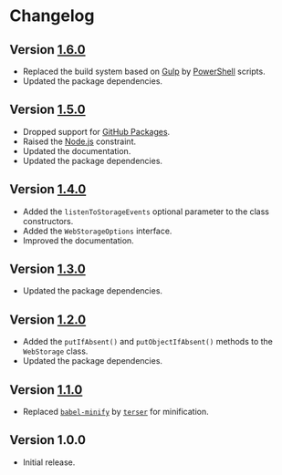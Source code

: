 # Changelog

## Version [1.6.0](https://git.belin.io/cedx/webstorage.js/compare/v1.5.0...v1.6.0)
- Replaced the build system based on [Gulp](https://gulpjs.com) by [PowerShell](https://docs.microsoft.com/en-us/powershell) scripts.
- Updated the package dependencies.

## Version [1.5.0](https://git.belin.io/cedx/webstorage.js/compare/v1.4.0...v1.5.0)
- Dropped support for [GitHub Packages](https://github.com/features/packages).
- Raised the [Node.js](https://nodejs.org) constraint.
- Updated the documentation.
- Updated the package dependencies.

## Version [1.4.0](https://git.belin.io/cedx/webstorage.js/compare/v1.3.0...v1.4.0)
- Added the `listenToStorageEvents` optional parameter to the class constructors.
- Added the `WebStorageOptions` interface.
- Improved the documentation.

## Version [1.3.0](https://git.belin.io/cedx/webstorage.js/compare/v1.2.0...v1.3.0)
- Updated the package dependencies.

## Version [1.2.0](https://git.belin.io/cedx/webstorage.js/compare/v1.1.0...v1.2.0)
- Added the `putIfAbsent()` and `putObjectIfAbsent()` methods to the `WebStorage` class.
- Updated the package dependencies.

## Version [1.1.0](https://git.belin.io/cedx/webstorage.js/compare/v1.0.0...v1.1.0)
- Replaced [`babel-minify`](https://github.com/babel/minify) by [`terser`](https://terser.org) for minification.

## Version 1.0.0
- Initial release.
